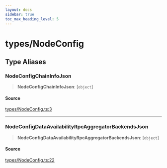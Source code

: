 ```yaml
---
layout: docs
sidebar: true
toc_max_heading_level: 5
---
```


# types/NodeConfig

## Type Aliases

### NodeConfigChainInfoJson

> **NodeConfigChainInfoJson**: [`object`]

#### Source

[types/NodeConfig.ts:3](https://github.com/offchainlabs/arbitrum-orbit-sdk/blob/fa20b8d23170b5196c4c9cdb5fc2dfefa349f1c8/src/types/NodeConfig.ts#L3)

***

### NodeConfigDataAvailabilityRpcAggregatorBackendsJson

> **NodeConfigDataAvailabilityRpcAggregatorBackendsJson**: [`object`]

#### Source

[types/NodeConfig.ts:22](https://github.com/offchainlabs/arbitrum-orbit-sdk/blob/fa20b8d23170b5196c4c9cdb5fc2dfefa349f1c8/src/types/NodeConfig.ts#L22)
